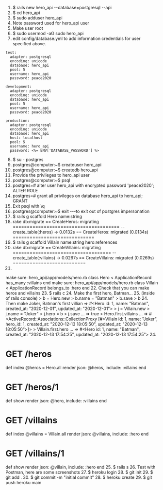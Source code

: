 1. $ rails new hero_api --database=postgresql --api
2. $ cd hero_api
3. $ sudo adduser hero_api
4. Note password used for hero_api user
5. Make user root
6. $ sudo usermod -aG sudo hero_api
7. edit config/database.yml to add information credentials for user specified above.
```
test:
  adapter: postgresql
  encoding: unicode
  database: hero_api
  pool: 5
  username: hero_api
  password: peace2020

development:
  adapter: postgresql
  encoding: unicode
  database: hero_api
  pool: 5
  username: hero_api
  password: peace2020

production:
  adapter: postgresql
  encoding: unicode
  database: hero_api
  host: localhost
  pool: 5
  username: hero_api
  password: <%= ENV['DATABASE_PASSWORD'] %>
```
8.  $ su - postgres
9.  postgres@computer:~$ createuser hero_api
10. postgres@computer:~$ createdb hero_api
11. Provide the privileges to hero_api user
12. postgres@computer:~$ psql
13. postgres=# alter user hero_api with encrypted password 'peace2020';
    ALTER ROLE
14. postgres=# grant all privileges on database hero_api to hero_api;
    GRANT
15. Exit psql with \q
16. postgres@computer:~$ exit ---to exit out of postgres impersonation
17. $ rails g scaffold Hero name:string 
18. rake db:migrate
== CreateHeros: migrating ======================================
-- create_table(:heros)
   -> 0.0132s
== CreateHeros: migrated (0.0134s) =============================
19. $ rails g scaffold Villain name:string hero:references
20. rake db:migrate
== CreateVillains: migrating ===================================
-- create_table(:villains)
   -> 0.0267s
== CreateVillains: migrated (0.0269s) ==========================
21.
make sure: hero_api/app/models/hero.rb
class Hero < ApplicationRecord
  has_many :villains
end
make sure: hero_api/app/models/hero.rb
class Villain < ApplicationRecord
  belongs_to :hero
end
22. Check that you can make heros and villains
23. $ rails c
24. Make the first hero, Batman...
25. (inside of rails console)
    > b = Hero.new
    > b.name = "Batman"
    > b.save
    > b
24. Then make Joker, Batman's first villian
    => #<Hero id: 1, name: "Batman", created_at: "2020-12-01", updated_at: "2020-12-01">
    > j = Villain.new
    > j.name = "Joker"
    > j.hero = b
    > j.save
      ...
      => true 
    > Hero.first.villains
      ...
      => #<ActiveRecord::Associations::CollectionProxy [#<Villain id: 1, name: "Joker", hero_id: 1, created_at: "2020-12-13 18:05:50", updated_at: "2020-12-13 18:05:50">]> 
    > Villain.first.hero
      ...
      => #<Hero id: 1, name: "Batman", created_at: "2020-12-13 17:54:25", updated_at: "2020-12-13 17:54:25">
24.
# GET /heros
def index
  @heros = Hero.all
  render json: @heros, include: :villains
end

# GET /heros/1
def show
  render json: @hero, include: :villains
end

# GET /villains
def index
  @villains = Villain.all
  render json: @villains, include: :hero
end

# GET /villains/1
def show
  render json: @villain, include: :hero
end
25. $ rails s
26. Test with Postman, here are some screenshots
27. $ heroku login
28. $ git init
29. $ git add .
30. $ git commit -m "initial commit"
28. $ heroku create
29. $ git push heroku main
